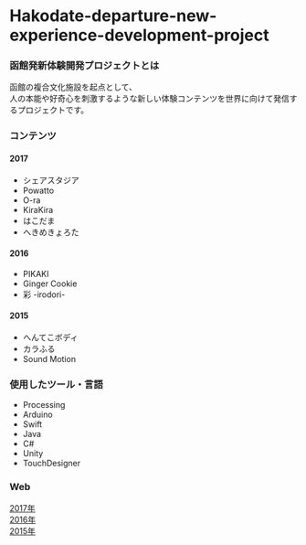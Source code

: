 # Hakodate-departure-new-experience-development-project

###  函館発新体験開発プロジェクトとは  

函館の複合文化施設を起点として、  
人の本能や好奇心を刺激するような新しい体験コンテンツを世界に向けて発信するプロジェクトです。

### コンテンツ
#### 2017
* シェアスタジア
* Powatto
* O-ra
* KiraKira
* はこだま
* へきめきょろた

#### 2016
* PIKAKI
* Ginger Cookie
* 彩 -irodori-

#### 2015
* へんてこボディ
* カラふる
* Sound Motion

### 使用したツール・言語
* Processing
* Arduino
* Swift
* Java
* C#
* Unity
* TouchDesigner

### Web
[2017年](http://fundesign.jp/pbl/project17/)  
[2016年](http://fundesign.jp/pbl/project16/)  
[2015年](http://funifd.com/pbl/mch/)
